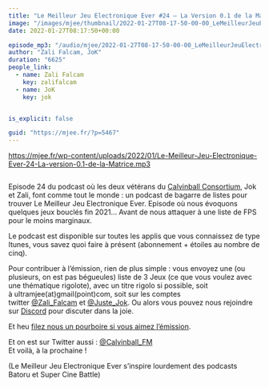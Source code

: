 ```yaml
---
title: "Le Meilleur Jeu Electronique Ever #24 – La Version 0.1 de la Matrice"
image: "/images/mjee/thumbnail/2022-01-27T08-17-50-00-00_LeMeilleurJeuElectroniqueEver24LaVersion01delaMatrice.jpg"
date: 2022-01-27T08:17:50+00:00

episode_mp3: "/audio/mjee/2022-01-27T08-17-50-00-00_LeMeilleurJeuElectroniqueEver24LaVersion01delaMatrice.mp3"
author: "Zali Falcam, JoK"
duration: "6625"
people_link: 
  - name: Zali Falcam
    key: zalifalcam
  - name: JoK
    key: jok


is_explicit: false

guid: "https://mjee.fr/?p=5467"
---
```


<PodcastHeader/>

<!-- ECRIRE LA DESCRIPTION DE L'EPISODE SOUS CETTE LIGNE -->

 
<a href="https://mjee.fr/wp-content/uploads/2022/01/Le-Meilleur-Jeu-Electronique-Ever-24-La-version-0.1-de-la-Matrice.mp3" rel="nofollow">https://mjee.fr/wp-content/uploads/2022/01/Le-Meilleur-Jeu-Electronique-Ever-24-La-version-0.1-de-la-Matrice.mp3</a>
 



<img src="https://i0.wp.com/mjee.fr/wp-content/uploads/2022/01/mj24.jpg?resize=500%2C500&amp;ssl=1" alt="">



<p>Episode 24 du podcast où les deux vétérans du <a href="https://calvinballradio.wordpress.com/" rel="nofollow">Calvinball Consortium</a>, Jok et Zali, font comme tout le monde : un podcast de bagarre de listes pour trouver&nbsp;Le Meilleur Jeu Electronique Ever. Episode où nous évoquons quelques jeux bouclés fin 2021… Avant de nous attaquer à une liste de FPS pour le moins marginaux.</p>



<p>Le podcast est disponible sur toutes les applis que vous connaissez de type Itunes, vous savez quoi faire à présent (abonnement + étoiles au nombre de cinq).</p>



<p>Pour contribuer à l’émission, rien de plus simple : vous envoyez une (ou plusieurs, on est pas bégueules) liste de&nbsp;3 Jeux&nbsp;(ce que vous voulez avec une thématique rigolote), avec un titre rigolo si possible, soit à&nbsp;ultramjee(at)gmail(point)com, soit sur les comptes twitter&nbsp;<a href="https://twitter.com/Zali_Falcam" rel="nofollow">@Zali_Falcam</a>&nbsp;et&nbsp;<a href="https://twitter.com/Juste_JoK" rel="nofollow">@Juste_Jok</a>.&nbsp;Ou alors vous pouvez nous rejoindre sur&nbsp;<a href="https://discord.gg/4RnA9v7" rel="nofollow">Discord</a>&nbsp;pour discuter dans la joie.</p>



<p>Et heu <a href="https://www.patreon.com/calvinball/posts" rel="nofollow">filez nous un pourboire si vous aimez l’émission</a>.</p>



<p>Et on est sur Twitter aussi :&nbsp;<a href="https://twitter.com/Calvinball_FM?lang=fr" rel="nofollow">@Calvinball_FM</a><br>Et voilà, à la prochaine !</p>



<p>(Le Meilleur Jeu Electronique Ever s’inspire lourdement des podcasts Batoru et Super Cine Battle)</p>


